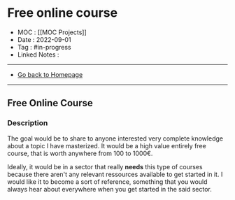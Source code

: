 # Free online course
- MOC : [[MOC Projects]]
- Date : 2022-09-01
- Tag : #in-progress
- Linked Notes : 
-------------------
- [Go back to Homepage](https://misudashi.ga/)
-----

## Free Online Course

### Description
The goal would be to share to anyone interested very complete knowledge about a topic I have masterized. It would be a high value entirely free course, that is worth anywhere from 100 to 1000€. 

Ideally, it would be in a sector that really **needs** this type of courses because there aren't any relevant ressources available to get started in it. I would like it to become a sort of reference, something that you would always hear about everywhere when you get started in the said sector. 

